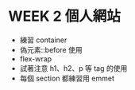 # WEEK 2 個人網站

- 練習 container
- 偽元素::before 使用
- flex-wrap
- 試著注意 h1、h2、p 等 tag 的使用
- 每個 section 都練習用 emmet
